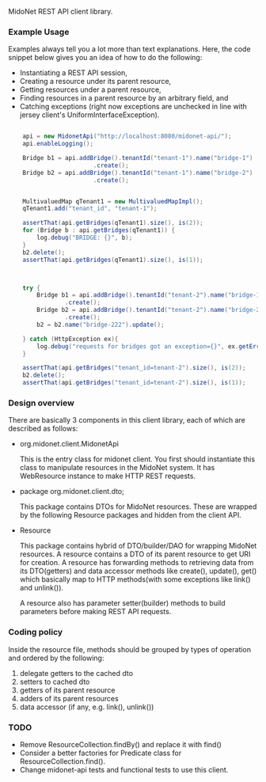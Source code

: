 MidoNet REST API client library.

### Example Usage

Examples always tell you a lot more than text explanations.
Here, the code snippet below gives you an idea of how to do the following:

 * Instantiating a REST API session,
 * Creating a resource under its parent resource,
 * Getting resources under a parent resource,
 * Finding resources in a parent resource by an arbitrary field, and
 * Catching exceptions (right now exceptions are unchecked in line
   with jersey client's  UniformInterfaceException).


```java

    api = new MidonetApi("http://localhost:8080/midonet-api/");
    api.enableLogging();

    Bridge b1 = api.addBridge().tenantId("tenant-1").name("bridge-1")
                        .create();
    Bridge b2 = api.addBridge().tenantId("tenant-1").name("bridge-2")
                        .create();


    MultivaluedMap qTenant1 = new MultivaluedMapImpl();
    qTenant1.add("tenant_id", "tenant-1");

    assertThat(api.getBridges(qTenant1).size(), is(2));
    for (Bridge b : api.getBridges(qTenant1)) {
        log.debug("BRIDGE: {}", b);
    }
    b2.delete();
    assertThat(api.getBridges(qTenant1).size(), is(1));



    try {
        Bridge b1 = api.addBridge().tenantId("tenant-2").name("bridge-1")
                .create();
        Bridge b2 = api.addBridge().tenantId("tenant-2").name("bridge-2")
                .create();
        b2 = b2.name("bridge-222").update();

    } catch (HttpException ex){
        log.debug("requests for bridges got an exception={}", ex.getError());
    }

    assertThat(api.getBridges("tenant_id=tenant-2").size(), is(2));
    b2.delete();
    assertThat(api.getBridges("tenant_id=tenant-2").size(), is(1));

```

### Design overview

There are basically 3 components in this client library, each of which
are described as follows:

*   org.midonet.client.MidonetApi

    This is the entry class for midonet client. You first should instantiate
    this class to manipulate resources in the MidoNet system.
    It has WebResource instance to make HTTP REST requests.

*   package org.midonet.client.dto;

    This package contains DTOs for MidoNet resources.
    These are wrapped by the following Resource packages and hidden from
    the client API.


* Resource

    This package contains hybrid of DTO/builder/DAO for wrapping MidoNet
    resources.
    A resource contains a DTO of its parent resource to get URI for creation.
    A resource has forwarding methods to retrieving data from its DTO(getters)
    and data accessor methods like create(), update(), get() which basically
    map to HTTP methods(with some exceptions like link() and unlink()).

    A resource also has parameter setter(builder) methods to build parameters
    before making REST API requests.


### Coding policy

Inside the resource file, methods should be grouped by types of operation
and ordered by the following:

1. delegate getters to the cached dto
2. setters to cached dto
3. getters of its parent resource
4. adders of its parent resources
5. data accessor (if any, e.g. link(), unlink())


### TODO

* Remove ResourceCollection.findBy() and replace it with find()
* Consider a better factories for Predicate class for ResourceCollection.find().
* Change midonet-api tests and functional tests to use this client.
